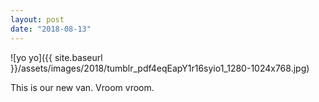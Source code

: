 ```yaml
---
layout: post
date: "2018-08-13"
---
```


![yo yo]({{ site.baseurl }}/assets/images/2018/tumblr_pdf4eqEapY1r16syio1_1280-1024x768.jpg)

This is our new van. Vroom vroom.
